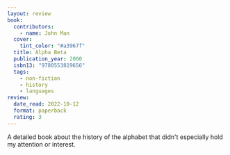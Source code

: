 ```yaml
---
layout: review
book:
  contributors:
    - name: John Man
  cover:
    tint_color: "#a3967f"
  title: Alpha Beta
  publication_year: 2000
  isbn13: "9780553819656"
  tags:
    - non-fiction
    - history
    - languages
review:
  date_read: 2022-10-12
  format: paperback
  rating: 3
---
```


A detailed book about the history of the alphabet that didn't especially hold my attention or interest.
